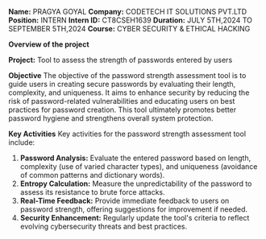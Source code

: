 **Name:** PRAGYA GOYAL
**Company:** CODETECH IT SOLUTIONS PVT.LTD
**Position:** INTERN
**Intern ID:** CT8CSEH1639
**Duration:** JULY 5TH,2024 TO SEPTEMBER 5TH,2024
**Course:** CYBER SECURITY & ETHICAL HACKING




**Overview of the project**

**Project:** Tool to assess the strength of passwords entered by users

**Objective** 
The objective of the password strength assessment tool is to guide users in creating secure passwords by evaluating their length, complexity, and uniqueness. It aims to enhance security by reducing the risk of password-related vulnerabilities and educating users on best practices for password creation. This tool ultimately promotes better password hygiene and strengthens overall system protection.

**Key Activities**
Key activities for the password strength assessment tool include:

1. **Password Analysis:** Evaluate the entered password based on length, complexity (use of varied character types), and uniqueness (avoidance of common patterns and dictionary words).
2. **Entropy Calculation:** Measure the unpredictability of the password to assess its resistance to brute force attacks.
3. **Real-Time Feedback:** Provide immediate feedback to users on password strength, offering suggestions for improvement if needed.
4. **Security Enhancement:** Regularly update the tool's criteria to reflect evolving cybersecurity threats and best practices.

